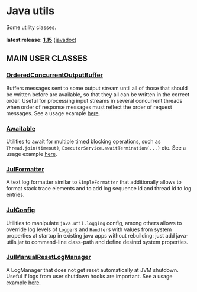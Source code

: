 # Java utils

Some utility classes.<br/>
<br/>
**latest release: [1.15](https://search.maven.org/artifact/pl.morgwai.base/java-utils/1.15/jar)**
([javadoc](https://javadoc.io/doc/pl.morgwai.base/java-utils/1.15))


## MAIN USER CLASSES

### [OrderedConcurrentOutputBuffer](src/main/java/pl/morgwai/base/concurrent/OrderedConcurrentOutputBuffer.java)
Buffers messages sent to some output stream until all of those that should be written before are available, so that they all can be written in the correct order. Useful for processing input streams in several concurrent threads when order of response messages must reflect the order of request messages. See a usage example [here](https://github.com/morgwai/grpc-utils/blob/v3.1/src/main/java/pl/morgwai/base/grpc/utils/OrderedConcurrentInboundObserver.java).

### [Awaitable](src/main/java/pl/morgwai/base/concurrent/Awaitable.java)
Utilities to await for multiple timed blocking operations, such as `Thread.join(timeout)`, `ExecutorService.awaitTermination(...)` etc. See a usage example [here](https://github.com/morgwai/grpc-utils/blob/v3.1/sample/src/main/java/pl/morgwai/samples/grpc/utils/SqueezedServer.java#L502).

### [JulFormatter](src/main/java/pl/morgwai/base/logging/JulFormatter.java)
A text log formatter similar to `SimpleFormatter` that additionally allows to format stack trace elements and to add log sequence id and thread id to log entries.

### [JulConfig](src/main/java/pl/morgwai/base/logging/JulConfig.java)
Utilities to manipulate `java.util.logging` config, among others allows to override log levels of `Logger`s and `Handler`s with values from system properties at startup in existing java apps without rebuilding: just add java-utils.jar to command-line class-path and define desired system properties.

### [JulManualResetLogManager](src/main/java/pl/morgwai/base/logging/JulManualResetLogManager.java)
A LogManager that does not get reset automatically at JVM shutdown. Useful if logs from user shutdown hooks are important. See a usage example [here](https://github.com/morgwai/grpc-scopes/blob/v9.0/sample/src/main/java/pl/morgwai/samples/grpc/scopes/grpc/RecordStorageServer.java#L90).
